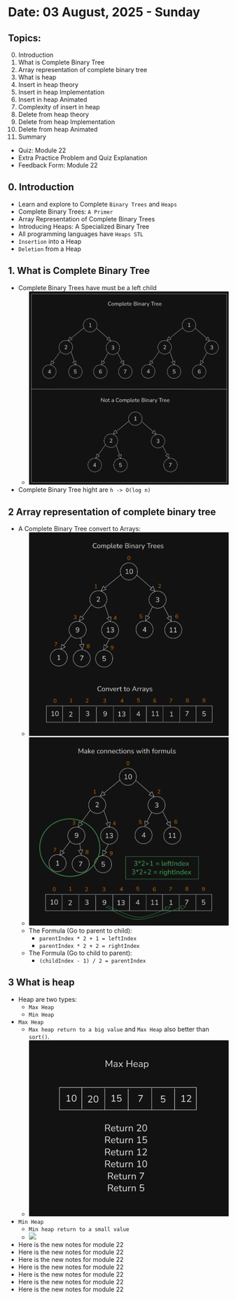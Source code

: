 # Date: 03 August, 2025 - Sunday

## Topics:
0. Introduction
1. What is Complete Binary Tree
2. Array representation of complete binary tree
3. What is heap
4. Insert in heap theory
5. Insert in heap Implementation
6. Insert in heap Animated
7. Complexity of insert in heap
8. Delete from heap theory
9. Delete from heap Implementation
10. Delete from heap Animated
11. Summary
- Quiz: Module 22
- Extra Practice Problem and Quiz Explanation
- Feedback Form: Module 22

## 0. Introduction
- Learn and explore to Complete `Binary Trees` and `Heaps`
- Complete Binary Trees: `A Primer`
- Array Representation of Complete Binary Trees
- Introducing Heaps: A Specialized Binary Tree
- All programming languages have `Heaps STL`
- `Insertion` into a Heap
- `Deletion` from a Heap

## 1. What is Complete Binary Tree
- Complete Binary Trees have must be a left child
    - <img src="./images/drawing.png" width="500">
- Complete Binary Tree hight are `h -> O(log n)`

## 2 Array representation of complete binary tree
- A Complete Binary Tree convert to Arrays:
    - <img src="./images/drawing2.png" width="500">
    - <img src="./images/drawing3.png" width="500">
    - The Formula (Go to parent to child):
        - `parentIndex * 2 + 1 = leftIndex`
        - `parentIndex * 2 + 2 = rightIndex`
    - The Formula (Go to child to parent):
        - `(childIndex - 1) / 2 = parentIndex`

## 3 What is heap
- Heap are two types:
    - `Max Heap`
    - `Min Heap`
- `Max Heap`
    - `Max heap return to a big value` and `Max Heap` also better than `sort()`.
    - <img src="./images/drawing4.png" width="500">
- `Min Heap`
    - `Min heap return to a small value`
    - <img src="./images" width="500">
- Here is the new notes for module 22
- Here is the new notes for module 22
- Here is the new notes for module 22
- Here is the new notes for module 22
- Here is the new notes for module 22
- Here is the new notes for module 22
- Here is the new notes for module 22